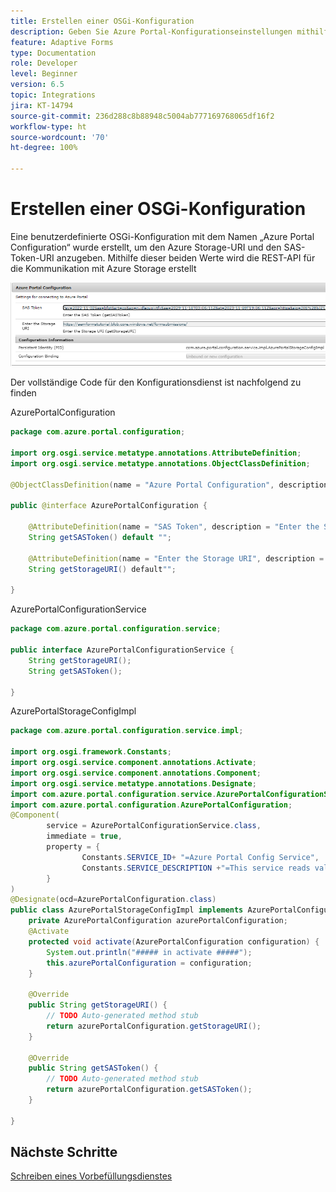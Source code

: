 ```yaml
---
title: Erstellen einer OSGi-Konfiguration
description: Geben Sie Azure Portal-Konfigurationseinstellungen mithilfe einer OSGi-Konfiguration an.
feature: Adaptive Forms
type: Documentation
role: Developer
level: Beginner
version: 6.5
topic: Integrations
jira: KT-14794
source-git-commit: 236d288c8b88948c5004ab777169768065df16f2
workflow-type: ht
source-wordcount: '70'
ht-degree: 100%

---
```


# Erstellen einer OSGi-Konfiguration

Eine benutzerdefinierte OSGi-Konfiguration mit dem Namen „Azure Portal Configuration“ wurde erstellt, um den Azure Storage-URI und den SAS-Token-URI anzugeben. Mithilfe dieser beiden Werte wird die REST-API für die Kommunikation mit Azure Storage erstellt

![azure-portal-configuration](assets/azure-portal-configuration.png)

Der vollständige Code für den Konfigurationsdienst ist nachfolgend zu finden

AzurePortalConfiguration

```java
package com.azure.portal.configuration;

import org.osgi.service.metatype.annotations.AttributeDefinition;
import org.osgi.service.metatype.annotations.ObjectClassDefinition;

@ObjectClassDefinition(name = "Azure Portal Configuration", description = "Settings for connecting to Azure Portal")

public @interface AzurePortalConfiguration {

    @AttributeDefinition(name = "SAS Token", description = "Enter the SAS Token")
    String getSASToken() default "";

    @AttributeDefinition(name = "Enter the Storage URI", description = "Enter the Storage URI")
    String getStorageURI() default"";

}
```

AzurePortalConfigurationService

```java
package com.azure.portal.configuration.service;

public interface AzurePortalConfigurationService {
    String getStorageURI();
    String getSASToken();

}
```

AzurePortalStorageConfigImpl

```java
package com.azure.portal.configuration.service.impl;

import org.osgi.framework.Constants;
import org.osgi.service.component.annotations.Activate;
import org.osgi.service.component.annotations.Component;
import org.osgi.service.metatype.annotations.Designate;
import com.azure.portal.configuration.service.AzurePortalConfigurationService;
import com.azure.portal.configuration.AzurePortalConfiguration;
@Component(
        service = AzurePortalConfigurationService.class,
        immediate = true,
        property = {
                Constants.SERVICE_ID+ "=Azure Portal Config Service",
                Constants.SERVICE_DESCRIPTION +"=This service reads values from Azure portal config"
        }
)
@Designate(ocd=AzurePortalConfiguration.class)
public class AzurePortalStorageConfigImpl implements AzurePortalConfigurationService {
    private AzurePortalConfiguration azurePortalConfiguration;
    @Activate
    protected void activate(AzurePortalConfiguration configuration) {
        System.out.println("##### in activate #####");
        this.azurePortalConfiguration = configuration;
    }

    @Override
    public String getStorageURI() {
        // TODO Auto-generated method stub
        return azurePortalConfiguration.getStorageURI();
    }

    @Override
    public String getSASToken() {
        // TODO Auto-generated method stub
        return azurePortalConfiguration.getSASToken();
    }

}
```

## Nächste Schritte

[Schreiben eines Vorbefüllungsdienstes](./create-prefill-service.md)
